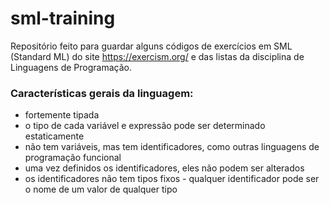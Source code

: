 # sml-training
Repositório feito para guardar alguns códigos de exercícios em SML (Standard ML) do site https://exercism.org/ e das listas da disciplina de Linguagens de Programação. 

### Características gerais da linguagem: 
- fortemente tipada
- o tipo de cada variável e expressão pode ser determinado estaticamente
- não tem variáveis, mas tem identificadores, como outras linguagens de programação funcional
- uma vez definidos os identificadores, eles não podem ser alterados 
- os identificadores não tem tipos fixos - qualquer identificador pode ser o nome de um valor de qualquer tipo
